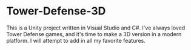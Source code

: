 # Tower-Defense-3D

This is a Unity project written in Visual Studio and C#.  I've always loved Tower Defense games, and it's time to make a 3D version in a modern platform.  I will attempt to add in all my favorite features.
